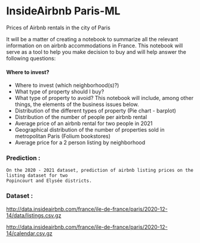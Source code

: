 # InsideAirbnb Paris-ML
Prices of Airbnb rentals in the city of Paris


It will be a matter of creating a notebook to summarize all the relevant information on
on airbnb accommodations in France. This notebook will serve as a tool to help you make
decision to buy and will help answer the following questions: 

#### Where to invest?


- Where to invest (which neighborhood(s)?)
- What type of property should I buy? 
- What type of property to avoid? 
This notebook will include, among other things, the elements of the business issues below.
- Distribution of the different types of property (Pie chart - barplot)
- Distribution of the number of people per airbnb rental
- Average price of an airbnb rental for two people in 2021
- Geographical distribution of the number of properties sold in metropolitan Paris
(Folium bookstores)
- Average price for a 2 person listing by neighborhood


### Prediction : 

```
On the 2020 - 2021 dataset, prediction of airbnb listing prices on the listing dataset for two
Popincourt and Elysée districts.

```

### Dataset :

http://data.insideairbnb.com/france/ile-de-france/paris/2020-12-14/data/listings.csv.gz

http://data.insideairbnb.com/france/ile-de-france/paris/2020-12-14/calendar.csv.gz


